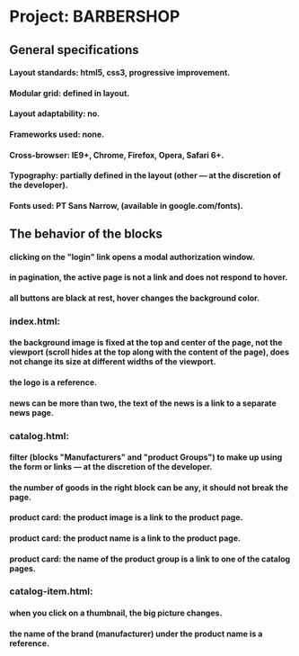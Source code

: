# Project: BARBERSHOP


## General specifications

#### Layout standards: html5, css3, progressive improvement.
#### Modular grid: defined in layout.
#### Layout adaptability: no.
#### Frameworks used: none.
#### Cross-browser: IE9+, Chrome, Firefox, Opera, Safari 6+.
#### Typography: partially defined in the layout (other — at the discretion of the developer).
#### Fonts used: PT Sans Narrow, (available in google.com/fonts).

## The behavior of the blocks

#### clicking on the "login" link opens a modal authorization window.
#### in pagination, the active page is not a link and does not respond to hover.
#### all buttons are black at rest, hover changes the background color.

### index.html:
#### the background image is fixed at the top and center of the page, not the viewport (scroll hides at the top along with the content of the page), does not change its size at different widths of the viewport.
#### the logo is a reference.
#### news can be more than two, the text of the news is a link to a separate news page.

### catalog.html:
#### filter (blocks "Manufacturers" and "product Groups") to make up using the form or links — at the discretion of the developer.
#### the number of goods in the right block can be any, it should not break the page.
#### product card: the product image is a link to the product page.
#### product card: the product name is a link to the product page.
#### product card: the name of the product group is a link to one of the catalog pages.

### catalog-item.html:
#### when you click on a thumbnail, the big picture changes.
#### the name of the brand (manufacturer) under the product name is a reference.
